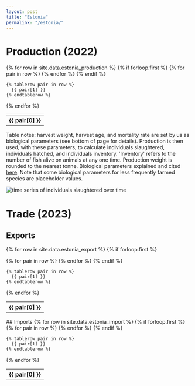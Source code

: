 ```yaml
---
layout: post
title: "Estonia"
permalink: "/estonia/"
---
```

# Production (2022)  

  <table class='prodtable'>
  {% for row in site.data.estonia_production %}
    {% if forloop.first %}
    <tr>
      {% for pair in row %}
        <th>{{ pair[0] }}</th>
      {% endfor %}
    </tr>
    {% endif %}
    
    {% tablerow pair in row %}
      {{ pair[1] }}
    {% endtablerow %}
  {% endfor %}
</table>
<div class='prodtablenotes'>
Table notes: harvest weight, harvest age, and mortality rate are set by us as biological parameters (see bottom of page for details). Production is then used, with these parameters, to calculate individuals slaughtered, individuals hatched, and individuals inventory. 'Inventory' refers to the number of fish alive on animals at any one time. Production weight is rounded to the nearest tonne.
Biological parameters explained and cited <a href="{% link parameters.md %}">here</a>. Note that some biological parameters for less frequently farmed species are placeholder values.
</div>


![time series of individuals slaughtered over time](../assets/images/estonia_timeseries.png)

# Trade (2023)  
## Exports  


  <table>

  {% for row in site.data.estonia_export %}
    {% if forloop.first %}
    <tr>
      {% for pair in row %}
        <th>{{ pair[0] }}</th>
      {% endfor %}
    </tr>
    {% endif %}
    
    {% tablerow pair in row %}
      {{ pair[1] }}
    {% endtablerow %}
  {% endfor %}
</table>
## Imports  

  <table>
  {% for row in site.data.estonia_import %}
    {% if forloop.first %}
    <tr>
      {% for pair in row %}
        <th>{{ pair[0] }}</th>
      {% endfor %}
    </tr>
    {% endif %}
    
    {% tablerow pair in row %}
      {{ pair[1] }}
    {% endtablerow %}
  {% endfor %}
</table>

